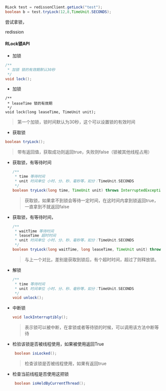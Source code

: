 ```java



RLock test = redissonClient.getLock("test");
boolean b = test.tryLock(12,8,TimeUnit.SECONDS);
```

 尝试拿锁，



redission

#### RLock锁API

- 加锁

```java
/**
 * 加锁 锁的有效期默认30秒
 */
void lock();
```



- 加锁

```
/**
 * leaseTime 锁的有效期
 */
void lock(long leaseTime, TimeUnit unit);
```

> 第一个加锁，锁时间默认为30秒，这个可以设置锁的有效时间



- 获取锁

```java
boolean tryLock();
```

> 带有返回值，获取成功则返回true，失败则false（锁被其他线程占用）



- 获取锁，有等待时间

  ```java
  /**
   * time 等待时间
   * unit 时间单位 小时、分、秒、毫秒等，如分：TimeUnit.SECONDS
   */
  boolean tryLock(long time, TimeUnit unit) throws InterruptedException;
  ```

  > 获取锁，如果拿不到锁会等待一定时间，在这时间内拿到锁返回true，一直拿到不就返回false



- 获取锁，有等待时间，

  ```java
  /**
   * waitTime 等待时间
   * leaseTime 超时时间
   * unit 时间单位 小时、分、秒、毫秒等，如分：TimeUnit.SECONDS
   */
  boolean tryLock(long waitTime, long leaseTime, TimeUnit unit) throws InterruptedException;
  ```

  > 与上一个对比，差别是获取到锁后，有个超时时间，超过了则释放锁。



- 解锁

  ```java
  /**
   * time 等待时间
   * unit 时间单位 小时、分、秒、毫秒等，如分：TimeUnit.SECONDS
   */
  void unlock();
  ```



- 中断锁

  ```java
  void lockInterruptibly();
  ```

  > 表示锁可以被中断，在拿锁或者等待锁的时候，可以调用该方法中断等待



- 检验该锁是否被线程使用，如果被使用返回True

  ```java
   boolean isLocked();
  ```

  > 检查该锁是否被线程使用，如果有返回true



- 检查当前线程是否使用这把锁

  ```java
   boolean isHeldByCurrentThread();
  ```

  